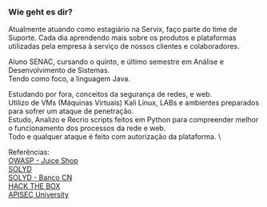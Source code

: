 ### Wie geht es dir?
Atualmente atuando como estagiário na Servix, faço parte do time de Suporte.
Cada dia aprendendo mais sobre os produtos e plataformas utilizadas pela empresa à serviço de nossos clientes e colaboradores.

Aluno SENAC, cursando o quinto, e último semestre em Análise e Desenvolvimento de Sistemas. \
Tendo como foco, a linguagem Java.

Estudando por fora, conceitos da segurança de redes, e web. \
Utilizo de VMs (Máquinas Virtuais) Kali Linux, LABs e ambientes preparados para sofrer um ataque de penetração. \
Estudo, Analizo e Recrio scripts feitos em Python para compreender melhor o funcionamento dos processos da rede e web. \
Todo e qualquer ataque é feito com autorização da plataforma. \

Referências: \
[OWASP - Juice Shop](https://owasp.org/www-project-juice-shop/) \
[SOLYD](https://solyd.com.br/) \
[SOLYD - Banco CN](http://www.bancocn.com/) \
[HACK THE BOX](https://www.hackthebox.com/) \
[APISEC University](https://www.apisecuniversity.com/)
